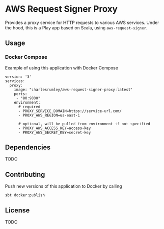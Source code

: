 # AWS Request Signer Proxy

Provides a proxy service for HTTP requests to various AWS services. Under the hood, this is a Play app based on Scala, using `aws-request-signer`.

## Usage

### Docker Compose

Example of using this application with Docker Compose
    
    version: '3'
    services:
      proxy:
        image: "charlesrumley/aws-request-signer-proxy:latest"
        ports:
         - "80:9000"
        environment:
          # required
          - PROXY_SERVICE_DOMAIN=https://service-url.com/
          - PROXY_AWS_REGION=us-east-1
    
          # optional, will be pulled from environment if not specified
          - PROXY_AWS_ACCESS_KEY=access-key
          - PROXY_AWS_SECRET_KEY=secret-key 

## Dependencies

TODO

## Contributing

Push new versions of this application to Docker by calling

    sbt docker:publish 

## License

TODO

